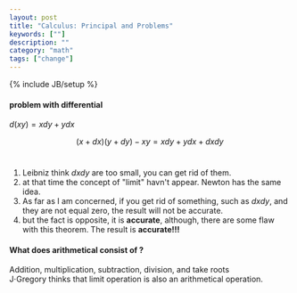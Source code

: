 ```yaml
---
layout: post
title: "Calculus: Principal and Problems"
keywords: [""]
description: ""
category: "math"
tags: ["change"]
---
```

{% include JB/setup %}

#### problem with differential
$d(xy)=xdy+ydx$

$$
(x+dx)(y+dy)-xy=xdy+ydx+dxdy
$$ <br />
1. Leibniz think $dxdy$ are too small, you can get rid of them. 
2. at that time the concept of "limit" havn't appear. Newton has the same idea.
3. As far as I am concerned, if you get rid of something, such as $dxdy$, and
   they are not equal zero, the result will not be accurate.
4. but the fact is opposite, it is **accurate**, although, there are some flaw
   with this theorem. The result is **accurate!!!**


#### What does arithmetical consist of ?
Addition, multiplication, subtraction, division, and take roots <br />
J$\cdot$Gregory thinks that limit operation is also an arithmetical operation.




